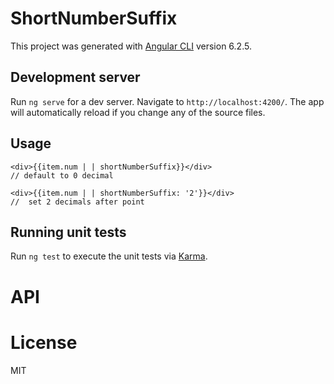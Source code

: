 # ShortNumberSuffix

This project was generated with [Angular CLI](https://github.com/angular/angular-cli) version 6.2.5.

## Development server

Run `ng serve` for a dev server. Navigate to `http://localhost:4200/`. The app will automatically reload if you change any of the source files.

## Usage
```
<div>{{item.num | | shortNumberSuffix}}</div> 
// default to 0 decimal

<div>{{item.num | | shortNumberSuffix: '2'}}</div>
//  set 2 decimals after point 
```
## Running unit tests

Run `ng test` to execute the unit tests via [Karma](https://karma-runner.github.io).


# API

# License
MIT 